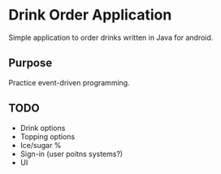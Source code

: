# Drink Order Application

Simple application to order drinks written in Java for android. 

## Purpose

Practice event-driven programming.

## TODO
- Drink options
- Topping options
- Ice/sugar %
- Sign-in (user poitns systems?)
- UI